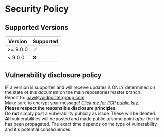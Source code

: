 # Security Policy

## Supported Versions

| Version  | Supported          |
| -------- | ------------------ |
| >= 9.0.0 | ✅ |
| <  9.0.0 | ❌ |

## Vulnerability disclosure policy
IF a version is supported and will receive updates is ONLY determined on the state of this document on the main repositories master branch.\
Report to: [haw@voidpointergroup.com](mailto:haw@voidpointergroup.com)\
Make sure to encrypt your message! [*Click me for PGP public key*.](https://raw.githubusercontent.com/replicadse/replicadse/master/haw%40voidpointergroup.com.pgp)\
**Please respect the responsible disclosure principles.**\
Do **not** simply post a vulnerability publicly as issue. These will be deleted.\
**All** vulnerabilities will be posted and made public at some point _after_ the fix has been propagated. The exact time depends on the type of vulnerability and it's potential consequences.
